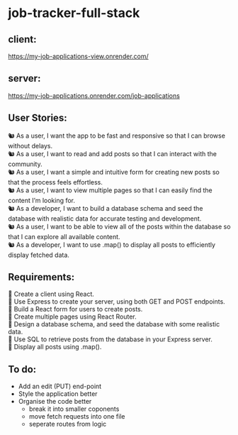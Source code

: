 # job-tracker-full-stack

## client:
https://my-job-applications-view.onrender.com/

## server:
https://my-job-applications.onrender.com/job-applications

## User Stories:

🐿️ As a user, I want the app to be fast and responsive so that I can browse without delays.  
🐿️ As a user, I want to read and add posts so that I can interact with the community.  
🐿️ As a user, I want a simple and intuitive form for creating new posts so that the process feels effortless.  
🐿️ As a user, I want to view multiple pages so that I can easily find the content I’m looking for.  
🐿️ As a developer, I want to build a database schema and seed the database with realistic data for accurate testing and development.  
🐿️ As a user, I want to be able to view all of the posts within the database so that I can explore all available content.  
🐿️ As a developer, I want to use .map() to display all posts to efficiently display fetched data.

## Requirements:

🎯 Create a client using React.  
🎯 Use Express to create your server, using both GET and POST endpoints.  
🎯 Build a React form for users to create posts.  
🎯 Create multiple pages using React Router.  
🎯 Design a database schema, and seed the database with some realistic data.  
🎯 Use SQL to retrieve posts from the database in your Express server.  
🎯 Display all posts using .map().

## To do:

- Add an edit (PUT) end-point
- Style the application better
- Organise the code better
  - break it into smaller coponents
  - move fetch requests into one file
  - seperate routes from logic
